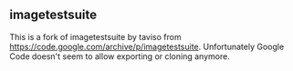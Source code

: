 ## imagetestsuite

This is a fork of imagetestsuite by taviso from https://code.google.com/archive/p/imagetestsuite. Unfortunately Google Code doesn't seem to allow exporting or cloning anymore.
